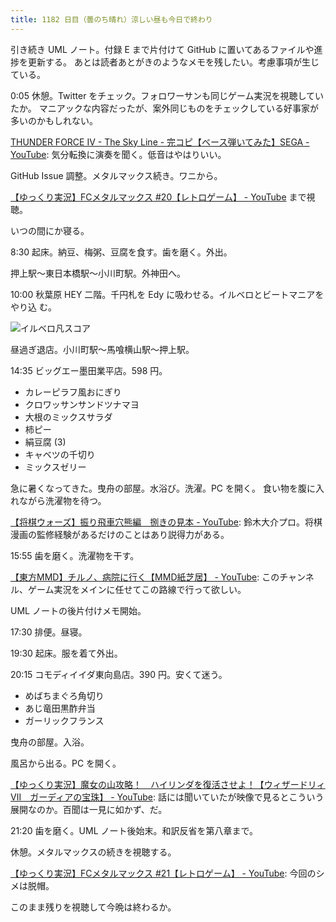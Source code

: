 ```yaml
---
title: 1182 日目（曇のち晴れ）涼しい昼も今日で終わり
---
```


引き続き UML ノート。付録 E まで片付けて GitHub に置いてあるファイルや進捗を更新する。
あとは読者あとがきのようなメモを残したい。考慮事項が生じている。

0:05 休憩。Twitter をチェック。フォロワーサンも同じゲーム実況を視聴していたか。
マニアックな内容だったが、案外同じものをチェックしている好事家が多いのかもしれない。

[THUNDER FORCE IV - The Sky Line - 完コピ【ベース弾いてみた】SEGA - YouTube](https://www.youtube.com/watch?v=7Ep19-i9hUc):
気分転換に演奏を聞く。低音はやはりいい。

GitHub Issue 調整。メタルマックス続き。ワニから。

[【ゆっくり実況】FCメタルマックス #20【レトロゲーム】 - YouTube](https://www.youtube.com/watch?v=gCmNR9Gcgts&list=PLolidDPmwWFTKjix1V_SGz20pW1p_acGK&index=20)
まで視聴。

いつの間にか寝る。

8:30 起床。納豆、梅粥、豆腐を食す。歯を磨く。外出。

押上駅～東日本橋駅～小川町駅。外神田へ。

10:00 秋葉原 HEY 二階。千円札を Edy に吸わせる。イルベロとビートマニアをやり込
む。

![イルベロ凡スコア](https://pbs.twimg.com/media/F1n2IMgaQAAGSNj?format=jpg&name=small)

昼過ぎ退店。小川町駅～馬喰横山駅～押上駅。

14:35 ビッグエー墨田業平店。598 円。

* カレーピラフ風おにぎり
* クロワッサンサンドツナマヨ
* 大根のミックスサラダ
* 柿ピー
* 絹豆腐 (3)
* キャベツの千切り
* ミックスゼリー

急に暑くなってきた。曳舟の部屋。水浴び。洗濯。PC を開く。
食い物を腹に入れながら洗濯物を待つ。

[【将棋ウォーズ】振り飛車穴熊編　捌きの見本 - YouTube](https://www.youtube.com/watch?v=r5BrrdDVbHQ):
鈴木大介プロ。将棋漫画の監修経験があるだけのことはあり説得力がある。

15:55 歯を磨く。洗濯物を干す。

[【東方MMD】チルノ、病院に行く【MMD紙芝居】 - YouTube](https://www.youtube.com/watch?v=H71JHu3DUFs):
このチャンネル、ゲーム実況をメインに任せてこの路線で行って欲しい。

UML ノートの後片付けメモ開始。

17:30 排便。昼寝。

19:30 起床。服を着て外出。

20:15 コモディイイダ東向島店。390 円。安くて迷う。

* めばちまぐろ角切り
* あじ竜田黒酢弁当
* ガーリックフランス

曳舟の部屋。入浴。

風呂から出る。PC を開く。

[【ゆっくり実況】魔女の山攻略！　ハイリンダを復活させよ！【ウィザードリィⅦ　ガーディアの宝珠】 - YouTube](https://www.youtube.com/watch?v=QsCWtnJE0RY):
話には聞いていたが映像で見るとこういう展開なのか。百聞は一見に如かず、だ。

21:20 歯を磨く。UML ノート後始末。和訳反省を第八章まで。

休憩。メタルマックスの続きを視聴する。

[【ゆっくり実況】FCメタルマックス #21【レトロゲーム】 - YouTube](https://www.youtube.com/watch?v=APqJ8ANZa4I&list=PLolidDPmwWFTKjix1V_SGz20pW1p_acGK&index=21):
今回のシメは脱帽。

このまま残りを視聴して今晩は終わるか。
